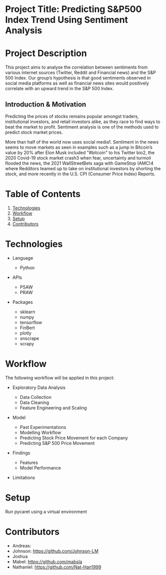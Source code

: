 # Project Title: Predicting S&P500 Index Trend Using Sentiment Analysis


# Project Description

This project aims to analyse the correlation between sentiments from various internet sources (Twitter, Reddit and Financial news) and the S&P 500 Index. Our group’s hypothesis is that good sentiments observed in social media platforms as well as financial news sites would positively correlate with an upward trend in the S&P 500 Index. 

## Introduction & Motivation

Predicting the prices of stocks remains popular amongst traders, institutional investors, and retail investors alike, as they race to find ways to beat the market to profit. Sentiment analysis is one of the methods used to predict stock market prices.

More than half of the world now uses social media1. Sentiment in the news seems to move markets as seen in examples such as a jump in Bitcoin’s value by 20% after Elon Musk included "#bitcoin" to his Twitter bio2, the 2020 Covid-19 stock market crash3 when fear, uncertainty and turmoil flooded the news, the 2021 WallStreetBets saga with GameStop (AMC)4 where Redditors teamed up to take on institutional investors by shorting the stock, and more recently in the U.S. CPI (Consumer Price Index) Reports. 



# Table of Contents
1. [Technologies](#technologies)
2. [Workflow](#workflow)
3. [Setup](#setup)
4. [Contributors](#contributors)

# Technologies
* Language
  * Python

* APIs
  * PSAW
  * PRAW

* Packages
  * sklearn
  * numpy
  * tensorflow
  * FinBert
  * plotly
  * snscrape
  * scrapy

# Workflow

The following workflow will be applied in this project:

* Exploratory Data Analysis
  * Data Collection
  * Data Cleaning
  * Feature Engineering and Scaling

* Model
  * Past Experimentations
  * Modelling Workflow
  * Predicting Stock Price Movement for each Company
  * Predicting S&P 500 Price Movement

* Findings
  * Features
  * Model Performance

* Limitations


# Setup
Run pycaret using a virtual environment


# Contributors
* Andreas:
* Johnson: https://github.com/Johnson-LM
* Joshua
* Mabel: https://github.com/mabsla
* Nathaniel: https://github.com/Nat-Han1999
